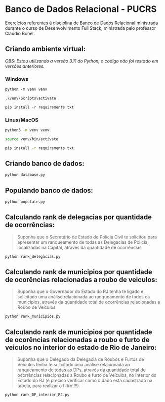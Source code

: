 # Banco de Dados Relacional - PUCRS

Exercícios referentes à disciplina de Banco de Dados Relacional ministrada durante o curso de Desenvolvimento Full Stack, ministrada pelo professor Claudio Bonel.

## Criando ambiente virtual:

_OBS: Estou utilizando a versão 3.11 do Python, o código não foi testado em versões anteriores._

### Windows

```ps
python -m venv venv
```
```ps
.\venv\Scripts\activate
```
```ps
pip install -r requirements.txt
```

### Linux/MacOS

```sh
python3 -m venv venv
```
```sh
source venv/bin/activate
```
```sh
pip install -r requirements.txt
```

## Criando banco de dados:

```sh
python database.py
```

## Populando banco de dados:

```sh
python populate.py
```

## Calculando rank de delegacias por quantidade de ocorrências:

> Suponha que o Secretário de Estado de Polícia Civil te solicitou para apresentar um
ranqueamento de todas as Delegacias de Polícia, localizadas na Capital, através da
quantidade de ocorrências

```sh
python rank_delegacias.py
```

## Calculando rank de municipios por quantidade de ocorências relacionadas a roubo de veiculos:

> Suponha que o Governador do Estado do RJ tenha te ligado e solicitado uma análise
relacionada ao ranqueamento de todos os municípios, através da quantidade total de
ocorrências relacionadas a Roubo de Veículos

```sh
python rank_municipios.py
```

## Calculando rank de municipios por quantidade de ocorências relacionadas a roubo e furto de veiculos no interior do estado de Rio de Janeiro:

> Suponha que o Delegado da Delegacia de Roubos e Furtos de Veículos tenha te solicitado uma
análise relacionada ao ranqueamento de todas as DPs, através da quantidade total de
ocorrências relacionadas a Roubo e furto de Veículos, no Interior do Estado do RJ (é preciso
verificar como o dado está cadastrado na tabela, para realizar o filtro!!!!).

```sh
python rank_DP_interior_RJ.py
```
